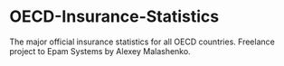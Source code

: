 # OECD-Insurance-Statistics
The major official insurance statistics for all OECD countries. Freelance project to Epam Systems by Alexey Malashenko.
